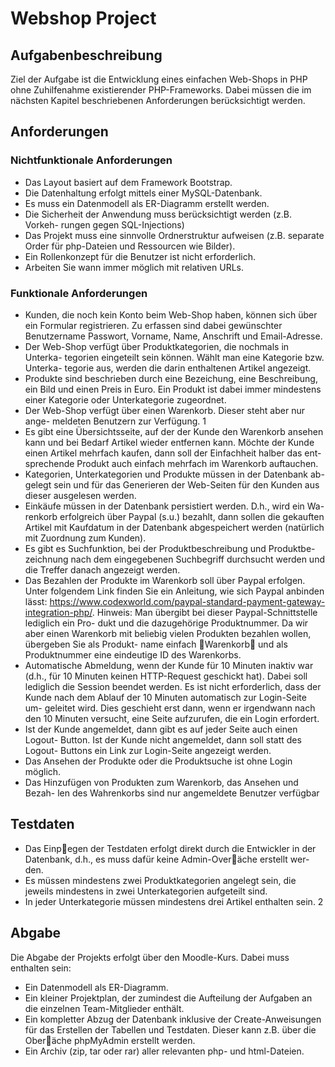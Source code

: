 # Webshop Project

## Aufgabenbeschreibung

Ziel der Aufgabe ist die Entwicklung eines einfachen Web-Shops in PHP ohne
Zuhilfenahme existierender PHP-Frameworks. Dabei müssen die im nächsten
Kapitel beschriebenen Anforderungen berücksichtigt werden.


## Anforderungen
### Nichtfunktionale Anforderungen
- Das Layout basiert auf dem Framework Bootstrap.
- Die Datenhaltung erfolgt mittels einer MySQL-Datenbank.
- Es muss ein Datenmodell als ER-Diagramm erstellt werden.
- Die Sicherheit der Anwendung muss berücksichtigt werden (z.B. Vorkeh-
rungen gegen SQL-Injections)
- Das Projekt muss eine sinnvolle Ordnerstruktur aufweisen (z.B. separate
Order für php-Dateien und Ressourcen wie Bilder).
- Ein Rollenkonzept für die Benutzer ist nicht erforderlich.
- Arbeiten Sie wann immer möglich mit relativen URLs.
### Funktionale Anforderungen
- Kunden, die noch kein Konto beim Web-Shop haben, können sich über ein
Formular registrieren. Zu erfassen sind dabei gewünschter Benutzername
Passwort, Vorname, Name, Anschrift und Email-Adresse.
- Der Web-Shop verfügt über Produktkategorien, die nochmals in Unterka-
tegorien eingeteilt sein können. Wählt man eine Kategorie bzw. Unterka-
tegorie aus, werden die darin enthaltenen Artikel angezeigt.
- Produkte sind beschrieben durch eine Bezeichung, eine Beschreibung, ein
Bild und einen Preis in Euro. Ein Produkt ist dabei immer mindestens
einer Kategorie oder Unterkategorie zugeordnet.
- Der Web-Shop verfügt über einen Warenkorb. Dieser steht aber nur ange-
meldeten Benutzern zur Verfügung.
1
- Es gibt eine Übersichtsseite, auf der der Kunde den Warenkorb ansehen
kann und bei Bedarf Artikel wieder entfernen kann. Möchte der Kunde
einen Artikel mehrfach kaufen, dann soll der Einfachheit halber das ent-
sprechende Produkt auch einfach mehrfach im Warenkorb auftauchen.
- Kategorien, Unterkategorien und Produkte müssen in der Datenbank ab-
gelegt sein und für das Generieren der Web-Seiten für den Kunden aus
dieser ausgelesen werden.
- Einkäufe müssen in der Datenbank persistiert werden. D.h., wird ein Wa-
renkorb erfolgreich über Paypal (s.u.) bezahlt, dann sollen die gekauften
Artikel mit Kaufdatum in der Datenbank abgespeichert werden (natürlich
mit Zuordnung zum Kunden).
- Es gibt es Suchfunktion, bei der Produktbeschreibung und Produktbe-
zeichnung nach dem eingegebenen Suchbegriff durchsucht werden und die
Treffer danach angezeigt werden.
- Das Bezahlen der Produkte im Warenkorb soll über Paypal erfolgen. Unter
folgendem Link finden Sie ein Anleitung, wie sich Paypal anbinden lässt:
https://www.codexworld.com/paypal-standard-payment-gateway-integration-php/.
Hinweis: Man übergibt bei dieser Paypal-Schnittstelle lediglich ein Pro-
dukt und die dazugehörige Produktnummer. Da wir aber einen Warenkorb
mit beliebig vielen Produkten bezahlen wollen, übergeben Sie als Produkt-
name einfach Warenkorb und als Produktnummer eine eindeutige ID des
Warenkorbs.
- Automatische Abmeldung, wenn der Kunde für 10 Minuten inaktiv war
(d.h., für 10 Minuten keinen HTTP-Request geschickt hat). Dabei soll
lediglich die Session beendet werden. Es ist nicht erforderlich, dass der
Kunde nach dem Ablauf der 10 Minuten automatisch zur Login-Seite um-
geleitet wird. Dies geschieht erst dann, wenn er irgendwann nach den 10
Minuten versucht, eine Seite aufzurufen, die ein Login erfordert.
- Ist der Kunde angemeldet, dann gibt es auf jeder Seite auch einen Logout-
Button. Ist der Kunde nicht angemeldet, dann soll statt des Logout-
Buttons ein Link zur Login-Seite angezeigt werden.
- Das Ansehen der Produkte oder die Produktsuche ist ohne Login möglich.
- Das Hinzufügen von Produkten zum Warenkorb, das Ansehen und Bezah-
len des Wahrenkorbs sind nur angemeldete Benutzer verfügbar


## Testdaten
- Das Einpegen der Testdaten erfolgt direkt durch die Entwickler in der
Datenbank, d.h., es muss dafür keine Admin-Overäche erstellt wer-
den.
- Es müssen mindestens zwei Produktkategorien angelegt sein, die jeweils
mindestens in zwei Unterkategorien aufgeteilt sind.
- In jeder Unterkategorie müssen mindestens drei Artikel enthalten sein.
2

## Abgabe
Die Abgabe der Projekts erfolgt über den Moodle-Kurs. Dabei muss enthalten
sein:
- Ein Datenmodell als ER-Diagramm.
- Ein kleiner Projektplan, der zumindest die Aufteilung der Aufgaben an
die einzelnen Team-Mitglieder enthält.
- Ein kompletter Abzug der Datenbank inklusive der Create-Anweisungen
für das Erstellen der Tabellen und Testdaten. Dieser kann z.B. über die
Oberäche phpMyAdmin erstellt werden.
- Ein Archiv (zip, tar oder rar) aller relevanten php- und html-Dateien.